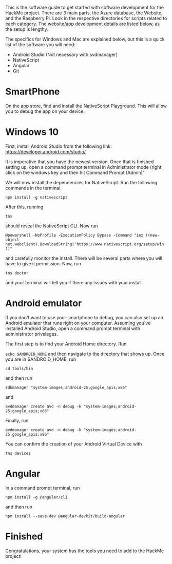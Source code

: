 This is the software guide to get started with software development for the HackMe project. There are 3 main parts, the Azure database, the Website, and the Raspberry Pi. Look in the respective directories for scripts related to each category. The website/app development details are listed below, as the setup is lengthy. 

The specifics for Windows and Mac are explained below, but this is a quick list of the software you will need:
- Android Studio (Not necessary with svdmanager) 
- NativeScript 
- Angular 
- Git 

# SmartPhone 

On the app store, find and install the NativeScript Playground. This will allow you to debug the app on your device.

# Windows 10

First, install Android Studio from the following link: https://developer.android.com/studio/

It is imperative that you have the newest version. Once that is finished setting up, open a command prompt terminal in Administrator mode (right click on the windows key and then hit Command Prompt (Admin)"

We will now install the dependencies for NativeScript. Run the following commands in the terminal. 

```npm install -g nativescript``` 

After this, running 

```tns```

should reveal the NativeScript CLI. Now run 

```@powershell -NoProfile -ExecutionPolicy Bypass -Command "iex ((new-object net.webclient).DownloadString('https://www.nativescript.org/setup/win'))"```

and carefully monitor the install. There will be several parts where you will have to give it permission. Now, run 

```tns doctor```

and your terminal will tell you if there any issues with your install. 

# Android emulator 

If you don't want to use your smartphone to debug, you can also set up an Android emulator that runs right on your computer. Assuming you've installed Android Studio, open a command prompt terminal with administrator priveleges. 

The first step is to find your Android Home directory. Run 

```echo $ANDROID_HOME``` and then navigate to the directory that shows up. Once you are in $ANDROID_HOME, run 

```cd tools/bin``` 

and then run 

```sdkmanager "system-images;android-25;google_apis;x86"```

and

```avdmanager create avd -n debug -k "system-images;android-25;google_apis;x86"```

Finally, run 

```avdmanager create avd -n debug -k "system-images;android-25;google_apis;x86"```

You can confirm the creation of your Android Virtual Device with 

```tns devices```

# Angular 

In a command prompt terminal, run 

```npm install -g @angular/cli```

and then run 

```npm install --save-dev @angular-devkit/build-angular```

# Finished

Congratulations, your system has the tools you need to add to the HackMe project! 
